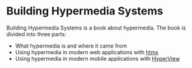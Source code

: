 # Building Hypermedia Systems

Building Hypermedia Systems is a book about hypermedia.  The book is divided into three parts: 

* What hypermedia is and where it came from
* Using hypermedia in modern web applications with [htmx](https://htmx.org)
* Using hypermedia in modern mobile applications with [HyperView](https://hyperview.org)